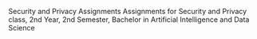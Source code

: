Security and Privacy Assignments 
Assignments for Security and Privacy class, 2nd Year, 2nd Semester, Bachelor in Artificial Intelligence and Data Science
